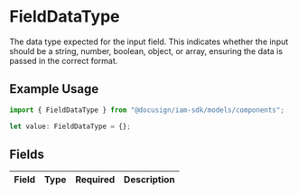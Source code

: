 # FieldDataType

The data type expected for the input field. This indicates whether the input should
be a string, number, boolean, object, or array, ensuring the data is passed in the
correct format.


## Example Usage

```typescript
import { FieldDataType } from "@docusign/iam-sdk/models/components";

let value: FieldDataType = {};
```

## Fields

| Field       | Type        | Required    | Description |
| ----------- | ----------- | ----------- | ----------- |